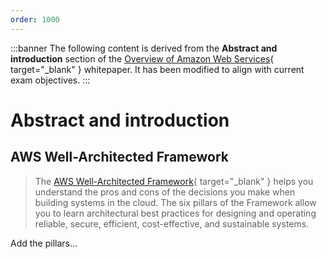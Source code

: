 ```yaml
---
order: 1000
---
```


:::banner
The following content is derived from the **Abstract and introduction** section of the [Overview of Amazon Web Services](https://docs.aws.amazon.com/whitepapers/latest/aws-overview/amazon-web-services-cloud-platform.html){ target="_blank" } whitepaper. It has been modified to align with current exam objectives.
:::

# Abstract and introduction

## AWS Well-Architected Framework

> The [AWS Well-Architected Framework](http://aws.amazon.com/architecture/well-architected/){ target="_blank" } helps you understand the pros and cons of the decisions you make
when building systems in the cloud. The six pillars of the Framework allow you to learn architectural best practices for designing and operating reliable, secure, efficient, cost-effective, and sustainable systems.

Add the pillars...